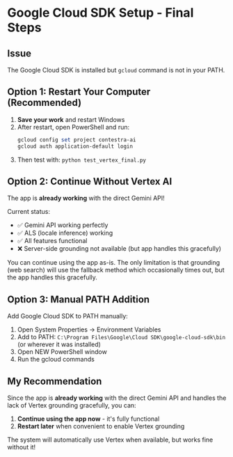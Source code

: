 # Google Cloud SDK Setup - Final Steps

## Issue
The Google Cloud SDK is installed but `gcloud` command is not in your PATH.

## Option 1: Restart Your Computer (Recommended)
1. **Save your work** and restart Windows
2. After restart, open PowerShell and run:
   ```powershell
   gcloud config set project contestra-ai
   gcloud auth application-default login
   ```
3. Then test with: `python test_vertex_final.py`

## Option 2: Continue Without Vertex AI
The app is **already working** with the direct Gemini API! 

Current status:
- ✅ Gemini API working perfectly
- ✅ ALS (locale inference) working
- ✅ All features functional
- ❌ Server-side grounding not available (but app handles this gracefully)

You can continue using the app as-is. The only limitation is that grounding (web search) will use the fallback method which occasionally times out, but the app handles this gracefully.

## Option 3: Manual PATH Addition
Add Google Cloud SDK to PATH manually:
1. Open System Properties → Environment Variables
2. Add to PATH: `C:\Program Files\Google\Cloud SDK\google-cloud-sdk\bin`
   (or wherever it was installed)
3. Open NEW PowerShell window
4. Run the gcloud commands

## My Recommendation
Since the app is **already working** with the direct Gemini API and handles the lack of Vertex grounding gracefully, you can:
1. **Continue using the app now** - it's fully functional
2. **Restart later** when convenient to enable Vertex grounding

The system will automatically use Vertex when available, but works fine without it!